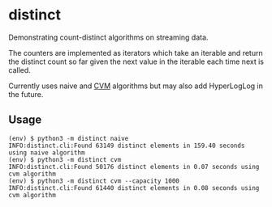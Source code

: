 # distinct

Demonstrating count-distinct algorithms on streaming data.

The counters are implemented as iterators which take an
iterable and return the distinct count so far given the next value in the iterable each time next is called.

Currently uses naive and [CVM](https://arxiv.org/abs/2301.10191) algorithms but may also add HyperLogLog in the future.

## Usage

```
(env) $ python3 -m distinct naive
INFO:distinct.cli:Found 63149 distinct elements in 159.40 seconds using naive algorithm
(env) $ python3 -m distinct cvm
INFO:distinct.cli:Found 50176 distinct elements in 0.07 seconds using cvm algorithm
(env) $ python3 -m distinct cvm --capacity 1000
INFO:distinct.cli:Found 61440 distinct elements in 0.08 seconds using cvm algorithm
```

